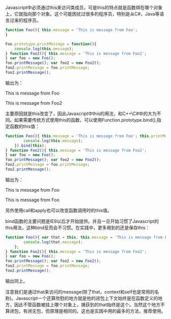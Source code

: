 Javascript中必须通过this来访问类成员，可是this的特点就是函数绑在哪个对象上，它就指向那个对象。这个可能困扰过很多的程序员，特别是从C#，Java等语言过来的程序员。

```javascript
function Foo(){ this.message = 'This is message from Foo';
}

Foo.prototype.printMessage = function(){
    console.log(this.message);
} function Foo2(){ this.message = 'This is message from Foo2';
} var foo = new Foo();
foo.printMessage(); var foo2 = new Foo2();
foo2.printMessage = foo.printMessage;
foo2.printMessage();
```

输出为：

This is message from Foo

This is message from Foo2

主要原因就是this改变了，因此Javascript中this的用法，和C++\\C#中的大为不同。如果需要传统方式使用this的函数，可以使用Function.prototype.bind(),指定函数的this值：

```javascript
function Foo(){ this.message = 'This is message from Foo'; this.printMessage = (function(){
        console.log(this.message);
    }).bind(this);
} function Foo2(){ this.message = 'This is message from Foo2';
} var foo = new Foo();
foo.printMessage(); var foo2 = new Foo2();
foo2.printMessage = foo.printMessage;
foo2.printMessage();
```

输出为：

This is message from Foo

This is message from Foo

另外使用call和apply也可以改变函数调用时的this值。

bind函数的主要问题是IE9以后才开始提供。并且一旦开始习惯了Javascript的this用法，这种bind反而会不习惯。在实践中，更多用到的还是保存this：

```javascript
function Foo(){ var that = this; this.message = 'This is message from Foo'; this.printMessage = function(){
        console.log(that.message);
    };
} function Foo2(){ this.message = 'This is message from Foo2';
} var foo = new Foo();
foo.printMessage(); var foo2 = new Foo2();
foo2.printMessage = foo.printMessage;
foo2.printMessage();
```

输出同上。

注意我们是通过that来访问的message(除了that，context和self也是常用的名称)。Javascript一个还算欣慰的地方就是他的闭包上下文始终是在函数定义的地方，因此不管函数被挂上哪个对象上，捕获到的that始终是这个。当然这个地方不算闭包，有闭无包，但原理是相同的。这也是实践中用的最多的方法，推荐使用。